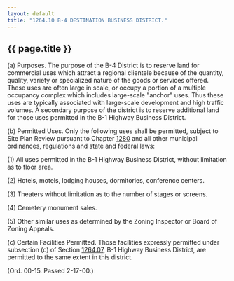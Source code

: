 ```yaml
---
layout: default 
title: "1264.10 B-4 DESTINATION BUSINESS DISTRICT."
---
```


{{ page.title }}
----------------

​(a) Purposes. The purpose of the B-4 District is to reserve land for
commercial uses which attract a regional clientele because of the
quantity, quality, variety or specialized nature of the goods or
services offered. These uses are often large in scale, or occupy a
portion of a multiple occupancy complex which includes large-scale
"anchor" uses. Thus these uses are typically associated with large-scale
development and high traffic volumes. A secondary purpose of the
district is to reserve additional land for those uses permitted in the
B-1 Highway Business District.

​(b) Permitted Uses. Only the following uses shall be permitted, subject
to Site Plan Review pursuant to Chapter [1280](54f1829c.html) and all
other municipal ordinances, regulations and state and federal laws:

​(1) All uses permitted in the B-1 Highway Business District, without
limitation as to floor area.

​(2) Hotels, motels, lodging houses, dormitories, conference centers.

​(3) Theaters without limitation as to the number of stages or screens.

​(4) Cemetery monument sales.

​(5) Other similar uses as determined by the Zoning Inspector or Board
of Zoning Appeals.

​(c) Certain Facilities Permitted. Those facilities expressly permitted
under subsection (c) of Section [1264.07](4e266f74.html), B-1 Highway
Business District, are permitted to the same extent in this district.

(Ord. 00-15. Passed 2-17-00.)
